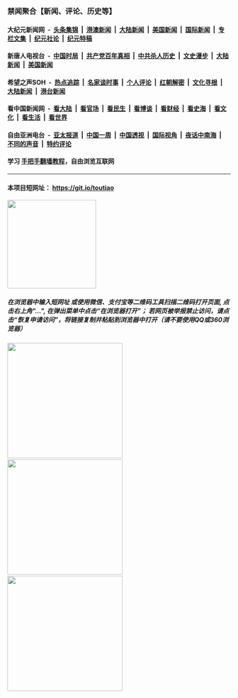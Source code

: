 ### 禁闻聚合【新闻、评论、历史等】

#### 大纪元新闻网 &nbsp;-&nbsp; [头条集锦](indexes/E头条集锦.md?t=02140755) &nbsp;|&nbsp; [港澳新闻](indexes/E港澳新闻.md?t=02140755)  &nbsp;|&nbsp; [大陆新闻](indexes/E大陆新闻.md?t=02140755) &nbsp;|&nbsp; [美国新闻](indexes/E美国新闻.md?t=02140755) &nbsp;|&nbsp; [国际新闻](indexes/E国际新闻.md?t=02140755) &nbsp;|&nbsp; [专栏文集](indexes/E专栏文集.md?t=02140755) &nbsp;|&nbsp; [纪元社论](indexes/E纪元社论.md?t=02140755) &nbsp;|&nbsp; [纪元特稿](indexes/E纪元特稿.md?t=02140755) 

#### 新唐人电视台 &nbsp;-&nbsp; [中国时局](indexes/N中国时局.md?t=02140755) &nbsp;|&nbsp; [共产党百年真相](indexes/N共产党百年真相.md?t=02140755) &nbsp;|&nbsp; [中共杀人历史](indexes/N中共杀人历史.md?t=02140755) &nbsp;|&nbsp; [文史漫步](indexes/N文史漫步.md?t=02140755) &nbsp;|&nbsp; [大陆新闻](indexes/N大陆新闻.md?t=02140755) &nbsp;|&nbsp; [美国新闻](indexes/N美国新闻.md?t=02140755)

#### 希望之声SOH &nbsp;-&nbsp; [热点追踪](indexes/H热点追踪.md?t=02140755) &nbsp;|&nbsp; [名家谈时事](indexes/H名家谈时事.md?t=02140755) &nbsp;|&nbsp; [个人评论](indexes/H个人评论.md?t=02140755)  &nbsp;|&nbsp; [红朝解密](indexes/H红朝解密.md?t=02140755) &nbsp;|&nbsp; [文化寻根](indexes/H文化寻根.md?t=02140755) &nbsp;|&nbsp; [大陆新闻](indexes/H大陆新闻.md?t=02140755) &nbsp;|&nbsp; [港台新闻](indexes/H港台新闻.md?t=02140755)

#### 看中国新闻网 &nbsp;-&nbsp; [看大陆](indexes/S看大陆.md?t=02140755) &nbsp;|&nbsp; [看官场](indexes/S看官场.md?t=02140755) &nbsp;|&nbsp; [看民生](indexes/S看民生.md?t=02140755)  &nbsp;|&nbsp; [看博谈](indexes/S看博谈.md?t=02140755) &nbsp;|&nbsp; [看财经](indexes/S看财经.md?t=02140755) &nbsp;|&nbsp; [看史海](indexes/S看史海.md?t=02140755) &nbsp;|&nbsp; [看文化](indexes/S看文化.md?t=02140755) &nbsp;|&nbsp; [看生活](indexes/S看生活.md?t=02140755) &nbsp;|&nbsp; [看世界](indexes/S看世界.md?t=02140755)

#### 自由亚洲电台 &nbsp;-&nbsp; [亚太报道](indexes/R亚太报道.md?t=02140755) &nbsp;|&nbsp; [中国一周](indexes/R中国一周.md?t=02140755) &nbsp;|&nbsp; [中国透视](indexes/R中国透视.md?t=02140755)  &nbsp;|&nbsp; [国际视角](indexes/R国际视角.md?t=02140755) &nbsp;|&nbsp; [夜话中南海](indexes/R夜话中南海.md?t=02140755) &nbsp;|&nbsp; [不同的声音](indexes/R不同的声音.md?t=02140755) &nbsp;|&nbsp; [特约评论](indexes/R特约评论.md?t=02140755)

#### 学习 [手把手翻墙教程](https://github.com/gfw-breaker/guides/wiki)，自由浏览互联网

----

#### 本项目短网址： https://git.io/toutiao
<img src="https://raw.githubusercontent.com/gfw-breaker/banned-news/master/scripts/img/qr.png" width="200px"/>  

##### 在浏览器中输入短网址 或使用微信、支付宝等二维码工具扫描二维码打开页面, 点击右上角"...", 在弹出菜单中点击“在浏览器打开”； 若网页被举报禁止访问，请点击“恢复申请访问”，将链接复制并粘贴到浏览器中打开（请不要使用QQ或360浏览器）

<img src="https://raw.githubusercontent.com/gfw-breaker/banned-news/master/scripts/img/1.png" width="260px"/> &nbsp; <img src="https://raw.githubusercontent.com/gfw-breaker/banned-news/master/scripts/img/2.png" width="260px"/> &nbsp; <img src="https://raw.githubusercontent.com/gfw-breaker/banned-news/master/scripts/img/3.png" width="260px"/>
